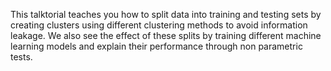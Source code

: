 This talktorial teaches you how to split data into training and testing sets by creating clusters using different clustering methods to avoid information leakage. We also see the effect of these splits by training different machine learning models and explain their performance through non parametric tests.
